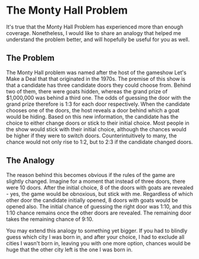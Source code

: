 # The Monty Hall Problem

It's true that the Monty Hall Problem has experienced more than enough coverage. Nonetheless, I would like to share an analogy that helped me understand the problem better, and will hopefully be useful for you as well.

## The Problem

The Monty Hall problem was named after the host of the gameshow Let's Make a Deal that that originated in the 1970s. The premise of this show is that a candidate has three candidate doors they could choose from. Behind two of them, there were goats hidden, whereas the grand prize of $1,000,000 was behind a third one. The odds of guessing the door with the grand prize therefore is 1:3 for each door respectively. When the candidate chooses one of the doors, the host reveals a door behind which a goat would be hiding. Based on this new information, the candidate has the choice to either change doors or stick to their initial choice. Most people in the show would stick with their initial choice, although the chances would be higher if they were to switch doors. Counterintuitively to many, the chance would not only rise to 1:2, but to 2:3 if the candidate changed doors.

## The Analogy

The reason behind this becomes obvious if the rules of the game are slightly changed. Imagine for a moment that instead of three doors, there were 10 doors. After the initial choice, 8 of the doors with goats are revealed - yes, the game would be obnoxious, but stick with me. Regardless of which other door the candidate initially opened, 8 doors with goats would be opened also. The initial chance of guessing the right door was 1:10, and this 1:10 chance remains once the other doors are revealed. The remaining door takes the remaining chance of 9:10.

You may extend this analogy to something yet bigger. If you had to blindly guess which city I was born in, and after your choice, I had to exclude all cities I wasn't born in, leaving you with one more option, chances would be huge that the other city left is the one I was born in.
